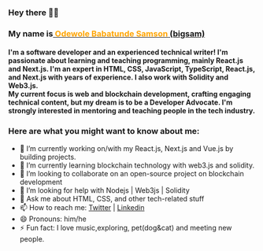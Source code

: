 ### Hey there 👋🏾
<h3> My name is<a href="https://x.com/big_sam29"><span style="color: orange;"> Odewole Babatunde Samson</span> (bigsam)</a></h3>

<h4>
I'm a software developer and an experienced technical writer! I'm passionate about learning and teaching programming, mainly React.js and Next.js. I'm an expert in HTML, CSS, JavaScript, TypeScript, React.js, and Next.js with years of experience. I also work with Solidity and Web3.js.<br> My current focus is web and blockchain development, crafting engaging technical content, but my dream is to be a Developer Advocate.  I'm strongly interested in mentoring and teaching people in the tech industry.
</h4>

<h3>
Here are what you might want to know about me:
</h3>

- 🔭 I’m currently working on/with my React.js, Next.js and Vue.js by building projects.
- 🌱 I’m currently learning blockchain technology with web3.js and solidity.
- 👯 I’m looking to collaborate on an open-source project on blockchain development
- 🤔 I’m looking for help with Nodejs | Web3js | Solidity
- 💬 Ask me about HTML, CSS, and other tech-related stuff
- 📫 How to reach me: <a href="http://twitter.com/big_sam29">Twitter</a> | <a href="https://www.linkedin.com/in/babatunde-samson">Linkedin</a> 
- 😄 Pronouns: him/he
- ⚡ Fun fact: I love music,exploring, pet(dog&cat) and meeting new people.

